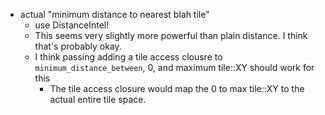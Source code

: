 * actual "minimum distance to nearest blah tile"
    * use DistanceIntel!
    * This seems very slightly more powerful than plain distance. I think that's probably okay.
    * I think passing adding a tile access clousre to `minimum_distance_between`, 0, and maximum tile::XY should work for this
        * The tile access closure would map the 0 to max tile::XY to the actual entire tile space.